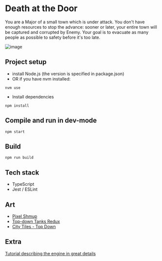 # Death at the Door
You are a Major of a small town which is under attack.
You don't have enough resources to stop the advance: sooner or later, your entire town will be captured and corrupted by Enemy.
Your goal is to evacuate as many people as possible to safety before it's too late.

![image](https://user-images.githubusercontent.com/5962670/189506634-e4a80345-b946-43ef-aaaf-5d26d34311c8.png)

## Project setup
- install Node.js (the version is specified in package.json)
- OR if you have nvm installed: 
```
nvm use
```
- Install dependencies
```
npm install
```

## Compile and run in dev-mode
```
npm start
```

## Build
```
npm run build
```

## Tech stack
- TypeScript 
- Jest / ESLint

## Art
- [Pixel Shmup](https://www.kenney.nl/assets/pixel-shmup)
- [Top-down Tanks Redux](https://www.kenney.nl/assets/topdown-tanks-redux)
- [City Tiles - Top Down](https://opengameart.org/content/12x12-city-tiles-top-down)

## Extra
[Tutorial describing the engine in great details](https://medium.com/@gregsolo/gamedev-patterns-and-algorithms-in-action-with-typescript-d29b913858e)
